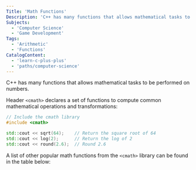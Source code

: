```yaml
---
Title: 'Math Functions'
Description: 'C++ has many functions that allows mathematical tasks to be performed on numbers.'
Subjects:
  - 'Computer Science'
  - 'Game Development'
Tags:
  - 'Arithmetic'
  - 'Functions'
CatalogContent:
  - 'learn-c-plus-plus'
  - 'paths/computer-science'
---
```


C++ has many functions that allows mathematical tasks to be performed on numbers.

Header `<cmath>` declares a set of functions to compute common mathematical operations and transformations:

```cpp
// Include the cmath library
#include <cmath>

std::cout << sqrt(64);    // Return the square root of 64
std::cout << log(2);      // Return the log of 2
std::cout << round(2.6);  // Round 2.6
```

A list of other popular math functions from the `<cmath>` library can be found in the table below:
